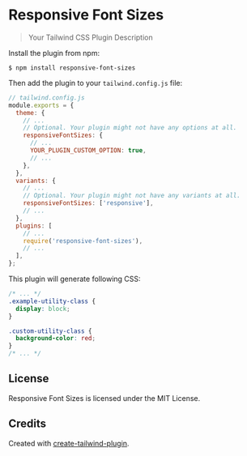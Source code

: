 # Responsive Font Sizes

> Your Tailwind CSS Plugin Description

Install the plugin from npm:

```
$ npm install responsive-font-sizes
```

Then add the plugin to your `tailwind.config.js` file:

```js
// tailwind.config.js
module.exports = {
  theme: {
    // ...
    // Optional. Your plugin might not have any options at all.
    responsiveFontSizes: {
      // ...
      YOUR_PLUGIN_CUSTOM_OPTION: true,
      // ...
    },
  },
  variants: {
    // ...
    // Optional. Your plugin might not have any variants at all.
    responsiveFontSizes: ['responsive'],
    // ...
  },
  plugins: [
    // ...
    require('responsive-font-sizes'),
    // ...
  ],
};
```

This plugin will generate following CSS:

```css
/* ... */
.example-utility-class {
  display: block;
}

.custom-utility-class {
  background-color: red;
}
/* ... */
```

## License

Responsive Font Sizes is licensed under the MIT License.

## Credits

Created with [create-tailwind-plugin](https://github.com/Landish/create-tailwind-plugin).
